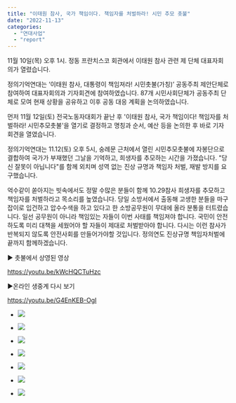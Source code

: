 ```yaml
---
title: "이태원 참사, 국가 책임이다. 책임자를 처벌하라! 시민 추모 촛불"
date: "2022-11-13"
categories: 
  - "연대사업"
  - "report"
---
```


11월 10일(목) 오후 1시. 정동 프란치스코 회관에서 이태원 참사 관련 제 단체 대표자회의가 열렸습니다.

정의기억연대는 ‘이태원 참사, 대통령이 책임져라! 시민촛불(가칭)’ 공동주최 제안단체로 참여하여 대표자회의과 기자회견에 참여하였습니다. 87개 시민사회단체가 공동주최 단체로 모여 현재 상황을 공유하고 이후 공동 대응 계획을 논의하였습니다.

먼저 11월 12일(토) 전국노동자대회가 끝난 후 '이태원 참사, 국가 책임이다! 책임자를 처벌하라! 시민추모촛불'을 열기로 결정하고 명칭과 순서, 예산 등을 논의한 후 바로 기자회견을 열였습니다.

정의기억연대는 11.12(토) 오후 5시, 숭례문 근처에서 열린 시민추모촛불에 자봉단으로 결합하여 국가가 부재했던 그날을 기억하고, 희생자를 추모하는 시간을 가졌습니다. "당신 잘못이 아닙니다"를 함께 외치며 성역 없는 진상 규명과 책임자 처벌, 재발 방지를 요구했습니다.

억수같이 쏟아지는 빗속에서도 정말 수많은 분들이 함께 10.29참사 희생자를 추모하고 책임자를 처벌하라고 목소리를 높였습니다. 당일 소방서에서 출동해 고생한 분들을 마구잡이로 입건하고 압수수색을 하고 있다고 한 소방공무원이 무대에 올라 분통을 터트렸습니다. 일선 공무원이 아니라 책임있는 자들이 이번 사태를 책임져야 합니다. 국민이 안전하도록 미리 대책을 세웠어야 할 자들이 제대로 처벌받아야 합니다. 다시는 이런 참사가 반복되지 않도록 안전사회를 만들어가야할 것입니다. 정의연도 진상규명 책임자처벌에 끝까지 함께하겠습니다.

▶ 촛불에서 상영된 영상

https://youtu.be/kWcHQCTuHzc

▶온라인 생중계 다시 보기

https://youtu.be/G4EnKEB-OgI

- ![](https://womenandwar.net/kr/wp-content/uploads/2022/11/photo_2022-11-14_20-23-47-710x1024.jpg)
    
- ![](https://womenandwar.net/kr/wp-content/uploads/2022/11/photo_2022-11-14_20-24-17-724x1024.jpg)
    

- ![](https://womenandwar.net/kr/wp-content/uploads/2022/11/photo_2022-11-13_13-29-29.jpg)
    
- ![](https://womenandwar.net/kr/wp-content/uploads/2022/11/photo_2022-11-13_13-30-33-682x1024.jpg)
    
- ![](https://womenandwar.net/kr/wp-content/uploads/2022/11/photo_2022-11-13_13-29-32.jpg)
    
- ![](https://womenandwar.net/kr/wp-content/uploads/2022/11/photo_2022-11-13_13-29-33-1024x768.jpg)
    
- ![](https://womenandwar.net/kr/wp-content/uploads/2022/11/photo_2022-11-13_13-29-31.jpg)
